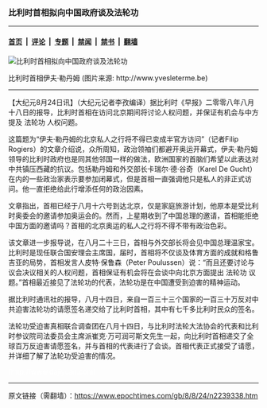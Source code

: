 ### 比利时首相拟向中国政府谈及法轮功

---

#### [首页](../../../..?n2239338) &nbsp;|&nbsp; [评论](../../../../../epoch-comment?n2239338) &nbsp;|&nbsp; [专题](../../../../../epoch-special?n2239338) &nbsp;|&nbsp; [禁闻](../../../../../epoch-news?n2239338) &nbsp;|&nbsp; [禁书](../../../../../books?n2239338) &nbsp;|&nbsp; [翻墙](https://github.com/gfw-breaker/nogfw/blob/master/README.md?n2239338)


<div><img alt="比利时首相拟向中国政府谈及法轮功" class="attachment-djy_600_400 size-djy_600_400 wp-post-image" src="https://i.epochtimes.com/assets/uploads/2008/08/808232057411030.jpg"/>
<div class="caption">
 <p>
  比利时首相伊夫‧勒丹姆 (图片来源: http://www.yvesleterme.be)
 </p>
</div></div><hr/><div class="post_content" id="artbody" itemprop="articleBody">
 <!-- article content begin -->
 <p>
  【大纪元8月24日讯】（大纪元记者李孜编译）据比利时《早报》二零零八年八月十八日的报导，比利时首相在访问北京期间将讨论人权问题，并保证有机会与中方提及
  <ok href="https://www.epochtimes.com/gb/tag/%E6%B3%95%E8%BD%AE%E5%8A%9F.html">
   法轮功
  </ok>
  人权问题。
 </p>
 <p>
  这篇题为“伊夫‧勒丹姆的北京私人之行将不得已变成半官方访问”（记者Filip Rogiers）的文章介绍说，众所周知，政治领袖们都避开奥运开幕式，伊夫‧勒丹姆领导的比利时政府也是同其他邻国一样的做法，欧洲国家的首脑们希望以此表达对中共镇压西藏的抗议。包括勒丹姆和外交部长卡瑞尔‧德‧谷奇（Karel De Gucht）在内的一些政治家表示要参加闭幕式，但是首相一直强调他只是私人的非正式访问。他一直拒绝给此行增添任何的政治因素。
 </p>
 <p>
  文章指出，首相已经于八月十六号到达北京，仅是家庭旅游计划，他原本是受比利时奥委会的邀请参加奥运会的。然而，上星期收到了中国总理的邀请，首相能拒绝中国方面的邀请吗？首相的北京奥运的私人之行将不得不带有政治色彩。
 </p>
 <p>
  该文章进一步报导说，在八月二十三日，首相与外交部长将会见中国总理温家宝。比利时是现任联合国安理会主席国，届时，首相将不仅谈及体育方面的成就和格鲁吉亚的局势，首相发言人皮特‧保鲁森（Peter Poulussen）说：“而且还要讨论与议会决议相关的人权问题，首相保证有机会将在会谈中向北京方面提出
  <ok href="https://www.epochtimes.com/gb/tag/%E6%B3%95%E8%BD%AE%E5%8A%9F.html">
   法轮功
  </ok>
  议题。”首相最近接见了法轮功的代表，法轮功是在中国遭受到迫害的精神运动。
 </p>
 <p>
  据比利时通讯社的报导，八月十四日，来自一百三十三个国家的一百三十万反对中共迫害法轮功的请愿签名递交给了比利时首相，其中有七千多比利时民众的签名。
 </p>
 <p>
  法轮功受迫害真相联合调查团在八月十四日，与比利时法轮大法协会的代表和比利时参议院司法委员会主席派崔克‧万可润可斯文先生一起，向比利时首相递交了全球百万反迫害请愿签名，并与首相的代表进行了会谈。首相代表正式接受了请愿，并详细了解了法轮功受迫害的情况。
 </p>
 <p>
  <font color="#ffffff">
   (http://www.dajiyuan.com)
  </font>
 </p>
 <!-- article content end -->
 <div id="below_article_ad">
 </div>
</div>


---

原文链接（需翻墙）：https://www.epochtimes.com/gb/8/8/24/n2239338.htm
